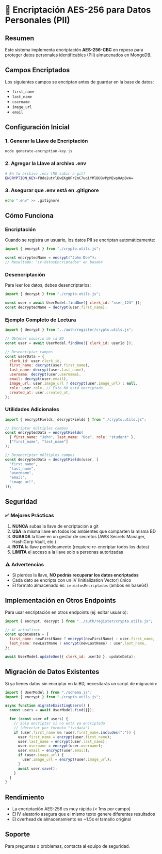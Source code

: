 # 🔐 Encriptación AES-256 para Datos Personales (PII)

## Resumen

Este sistema implementa encriptación **AES-256-CBC** en reposo para proteger datos personales identificables (PII) almacenados en MongoDB.

## Campos Encriptados

Los siguientes campos se encriptan antes de guardar en la base de datos:

- `first_name`
- `last_name`
- `username`
- `image_url`
- `email`

## Configuración Inicial

### 1. Generar la Llave de Encriptación

```bash
node generate-encryption-key.js
```

### 2. Agregar la Llave al archivo .env

```bash
# En tu archivo .env (NO subir a git)
ENCRYPTION_KEY=f8do2utrlBwEKgHFrEnC7uqiYMlBOQvPpMEwp0ApBvA=
```

### 3. Asegurar que .env está en .gitignore

```bash
echo ".env" >> .gitignore
```

## Cómo Funciona

### Encriptación

Cuando se registra un usuario, los datos PII se encriptan automáticamente:

```javascript
import { encrypt } from "./crypto.utils.js";

const encryptedName = encrypt("John Doe");
// Resultado: "iv:datosEncriptados" en base64
```

### Desencriptación

Para leer los datos, debes desencriptarlos:

```javascript
import { decrypt } from "./crypto.utils.js";

const user = await UserModel.findOne({ clerk_id: "user_123" });
const decryptedName = decrypt(user.first_name);
```

### Ejemplo Completo de Lectura

```javascript
import { decrypt } from "../auth/register/crypto.utils.js";

// Obtener usuario de la BD
const user = await UserModel.findOne({ clerk_id: userId });

// Desencriptar campos
const userData = {
  clerk_id: user.clerk_id,
  first_name: decrypt(user.first_name),
  last_name: decrypt(user.last_name),
  username: decrypt(user.username),
  email: decrypt(user.email),
  image_url: user.image_url ? decrypt(user.image_url) : null,
  role: user.role, // Este NO está encriptado
  created_at: user.created_at,
};
```

### Utilidades Adicionales

```javascript
import { encryptFields, decryptFields } from "./crypto.utils.js";

// Encriptar múltiples campos
const encryptedData = encryptFields(
  { first_name: "John", last_name: "Doe", role: "student" },
  ["first_name", "last_name"]
);

// Desencriptar múltiples campos
const decryptedData = decryptFields(user, [
  "first_name",
  "last_name",
  "username",
  "email",
  "image_url",
]);
```

## Seguridad

### ✅ Mejores Prácticas

1. **NUNCA** subas la llave de encriptación a git
2. **USA** la misma llave en todos los ambientes que comparten la misma BD
3. **GUARDA** la llave en un gestor de secretos (AWS Secrets Manager, HashiCorp Vault, etc.)
4. **ROTA** la llave periódicamente (requiere re-encriptar todos los datos)
5. **LIMITA** el acceso a la llave solo a personas autorizadas

### ⚠️ Advertencias

- Si pierdes la llave, **NO podrás recuperar los datos encriptados**
- Cada dato se encripta con un IV (Initialization Vector) único
- El formato almacenado es: `iv:datosEncriptados` (ambos en base64)

## Implementación en Otros Endpoints

Para usar encriptación en otros endpoints (ej: editar usuario):

```javascript
import { encrypt, decrypt } from "../auth/register/crypto.utils.js";

// Al actualizar
const updateData = {
  first_name: newFirstName ? encrypt(newFirstName) : user.first_name,
  last_name: newLastName ? encrypt(newLastName) : user.last_name,
};

await UserModel.updateOne({ clerk_id: userId }, updateData);
```

## Migración de Datos Existentes

Si ya tienes datos sin encriptar en la BD, necesitarás un script de migración:

```javascript
import { UserModel } from "./schema.js";
import { encrypt } from "./crypto.utils.js";

async function migrateExistingUsers() {
  const users = await UserModel.find({});

  for (const user of users) {
    // Solo encriptar si no está ya encriptado
    // (detectar por formato "iv:data")
    if (user.first_name && !user.first_name.includes(":")) {
      user.first_name = encrypt(user.first_name);
      user.last_name = encrypt(user.last_name);
      user.username = encrypt(user.username);
      user.email = encrypt(user.email);
      if (user.image_url) {
        user.image_url = encrypt(user.image_url);
      }
      await user.save();
    }
  }
}
```

## Rendimiento

- La encriptación AES-256 es muy rápida (< 1ms por campo)
- El IV aleatorio asegura que el mismo texto genere diferentes resultados
- El overhead de almacenamiento es ~1.5x el tamaño original

## Soporte

Para preguntas o problemas, contacta al equipo de seguridad.
